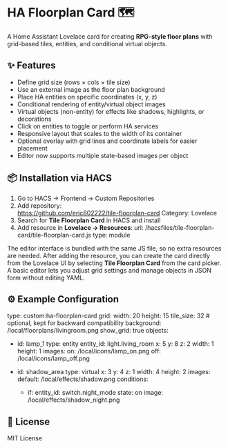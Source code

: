 # HA Floorplan Card 🗺️

A Home Assistant Lovelace card for creating **RPG-style floor plans** with grid-based tiles, entities, and conditional virtual objects.

## ✨ Features
- Define grid size (rows × cols × tile size)
- Use an external image as the floor plan background
- Place HA entities on specific coordinates (x, y, z)
- Conditional rendering of entity/virtual object images
- Virtual objects (non-entity) for effects like shadows, highlights, or decorations
- Click on entities to toggle or perform HA services
- Responsive layout that scales to the width of its container
- Optional overlay with grid lines and coordinate labels for easier placement
- Editor now supports multiple state-based images per object


## 📦 Installation via HACS
1. Go to HACS → Frontend → Custom Repositories
2. Add repository:  
https://github.com/eric802222/tile-floorplan-card
Category: Lovelace
3. Search for **Tile Floorplan Card** in HACS and install
4. Add resource in **Lovelace → Resources**:
url: /hacsfiles/tile-floorplan-card/tile-floorplan-card.js
type: module

The editor interface is bundled with the same JS file, so no extra resources are
needed. After adding the resource, you can create the card directly from the
Lovelace UI by selecting **Tile Floorplan Card** from the card picker. A basic
editor lets you adjust grid settings and manage objects in JSON form without
editing YAML.

## ⚙️ Example Configuration
type: custom:ha-floorplan-card
grid:
  width: 20
  height: 15
  tile_size: 32  # optional, kept for backward compatibility
  background: /local/floorplans/livingroom.png
show_grid: true
objects:
  - id: lamp_1
    type: entity
    entity_id: light.living_room
    x: 5
    y: 8
    z: 2
    width: 1
    height: 1
    images:
      on: /local/icons/lamp_on.png
      off: /local/icons/lamp_off.png

  - id: shadow_area
    type: virtual
    x: 3
    y: 4
    z: 1
    width: 4
    height: 2
    images:
      default: /local/effects/shadow.png
    conditions:
      - if:
          entity_id: switch.night_mode
          state: on
        image: /local/effects/shadow_night.png

## 📄 License
MIT License

